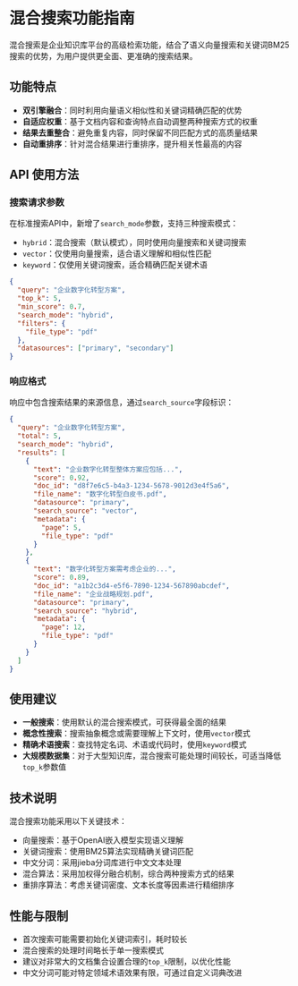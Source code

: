 # 混合搜索功能指南

混合搜索是企业知识库平台的高级检索功能，结合了语义向量搜索和关键词BM25搜索的优势，为用户提供更全面、更准确的搜索结果。

## 功能特点

* **双引擎融合**：同时利用向量语义相似性和关键词精确匹配的优势
* **自适应权重**：基于文档内容和查询特点自动调整两种搜索方式的权重
* **结果去重整合**：避免重复内容，同时保留不同匹配方式的高质量结果
* **自动重排序**：针对混合结果进行重排序，提升相关性最高的内容

## API 使用方法

### 搜索请求参数

在标准搜索API中，新增了`search_mode`参数，支持三种搜索模式：

* `hybrid`：混合搜索（默认模式），同时使用向量搜索和关键词搜索
* `vector`：仅使用向量搜索，适合语义理解和相似性匹配
* `keyword`：仅使用关键词搜索，适合精确匹配关键术语

```json
{
  "query": "企业数字化转型方案",
  "top_k": 5,
  "min_score": 0.7,
  "search_mode": "hybrid",
  "filters": {
    "file_type": "pdf"
  },
  "datasources": ["primary", "secondary"]
}
```

### 响应格式

响应中包含搜索结果的来源信息，通过`search_source`字段标识：

```json
{
  "query": "企业数字化转型方案",
  "total": 5,
  "search_mode": "hybrid",
  "results": [
    {
      "text": "企业数字化转型整体方案应包括...",
      "score": 0.92,
      "doc_id": "d8f7e6c5-b4a3-1234-5678-9012d3e4f5a6",
      "file_name": "数字化转型白皮书.pdf",
      "datasource": "primary",
      "search_source": "vector",
      "metadata": {
        "page": 5,
        "file_type": "pdf"
      }
    },
    {
      "text": "数字化转型方案需考虑企业的...",
      "score": 0.89,
      "doc_id": "a1b2c3d4-e5f6-7890-1234-567890abcdef",
      "file_name": "企业战略规划.pdf",
      "datasource": "primary", 
      "search_source": "hybrid",
      "metadata": {
        "page": 12,
        "file_type": "pdf"
      }
    }
  ]
}
```

## 使用建议

* **一般搜索**：使用默认的混合搜索模式，可获得最全面的结果
* **概念性搜索**：搜索抽象概念或需要理解上下文时，使用`vector`模式
* **精确术语搜索**：查找特定名词、术语或代码时，使用`keyword`模式
* **大规模数据集**：对于大型知识库，混合搜索可能处理时间较长，可适当降低`top_k`参数值

## 技术说明

混合搜索功能采用以下关键技术：

* 向量搜索：基于OpenAI嵌入模型实现语义理解
* 关键词搜索：使用BM25算法实现精确关键词匹配
* 中文分词：采用jieba分词库进行中文文本处理
* 混合算法：采用加权得分融合机制，综合两种搜索方式的结果
* 重排序算法：考虑关键词密度、文本长度等因素进行精细排序

## 性能与限制

* 首次搜索可能需要初始化关键词索引，耗时较长
* 混合搜索的处理时间略长于单一搜索模式
* 建议对非常大的文档集合设置合理的`top_k`限制，以优化性能
* 中文分词可能对特定领域术语效果有限，可通过自定义词典改进

